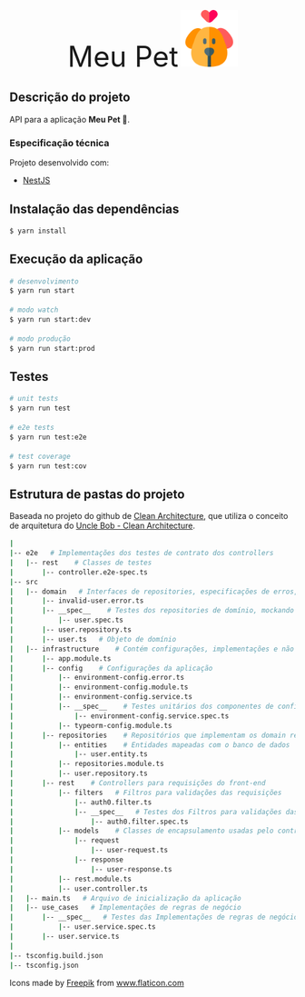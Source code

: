 <p align="center">
  <span style="font-size: 50px;">Meu Pet</span>
  <img src="meu-pet-logo.svg" width="100" alt="Meu Pet Logo" /></a>
</p>

## Descrição do projeto

API para a aplicação **Meu Pet 🐾**.

### Especificação técnica

Projeto desenvolvido com:
- [NestJS](https://github.com/nestjs/nest)

## Instalação das dependências

```bash
$ yarn install
```

## Execução da aplicação

```bash
# desenvolvimento
$ yarn run start

# modo watch
$ yarn run start:dev

# modo produção
$ yarn run start:prod
```

## Testes

```bash
# unit tests
$ yarn run test

# e2e tests
$ yarn run test:e2e

# test coverage
$ yarn run test:cov
```

## Estrutura de pastas do projeto

Baseada no projeto do github de [Clean Architecture](https://github.com/damienbeaufils/nestjs-clean-architecture-demo), que utiliza o conceito de arquitetura do [Uncle Bob - Clean Architecture](https://blog.cleancoder.com/uncle-bob/2012/08/13/the-clean-architecture.html).

```bash
|
|-- e2e   # Implementações dos testes de contrato dos controllers
|   |-- rest    # Classes de testes
|       |-- controller.e2e-spec.ts
|-- src
|   |-- domain   # Interfaces de repositories, especificações de erros, classes para objetos de domínio do repository
|       |-- invalid-user.error.ts
|       |-- __spec__    # Testes dos repositories de domínio, mockando as entidades
|           |-- user.spec.ts
|       |-- user.repository.ts
|       |-- user.ts   # Objeto de domínio
|   |-- infrastructure    # Contém configurações, implementações e não podem conter nenhuma regra de negócio
|       |-- app.module.ts
|       |-- config    # Configurações da aplicação
|           |-- environment-config.error.ts
|           |-- environment-config.module.ts
|           |-- environment-config.service.ts
|           |-- __spec__    # Testes unitários dos componentes de configuração
|               |-- environment-config.service.spec.ts
|           |-- typeorm-config.module.ts
|       |-- repositories    # Repositórios que implementam os domain repositories, expondo dados de domain apenas, fazendo integração com as entidades
|           |-- entities    # Entidades mapeadas com o banco de dados
|               |-- user.entity.ts
|           |-- repositories.module.ts
|           |-- user.repository.ts
|       |-- rest    # Controllers para requisições do front-end
|           |-- filters   # Filtros para validações das requisições
|               |-- auth0.filter.ts
|               |-- __spec__   # Testes dos Filtros para validações das requisições
|                   |-- auth0.filter.spec.ts
|           |-- models    # Classes de encapsulamento usadas pelo controller
|               |-- request
|                   |-- user-request.ts
|               |-- response
|                   |-- user-response.ts
|           |-- rest.module.ts
|           |-- user.controller.ts
|   |-- main.ts   # Arquivo de inicialização da aplicação
|   |-- use_cases   # Implementações de regras de negócio
|       |-- __spec__   # Testes das Implementações de regras de negócio
|           |-- user.service.spec.ts
|       |-- user.service.ts
|
|-- tsconfig.build.json
|-- tsconfig.json
```

<div>Icons made by 
  <a href="https://www.freepik.com" title="Freepik">Freepik</a> from <a href="https://www.flaticon.com/" title="Flaticon">www.flaticon.com</a>
</div>